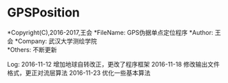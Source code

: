 # GPSPosition
  *Copyright(C),2016-2017,王会
  *FileName:  GPS伪据单点定位程序
  *Author:    王会
  *Company:   武汉大学测绘学院  
  *Others:    不断更新
 
Log:
 2016-11-12 增加地球自转改正，更改了程序框架
 2016-11-18 修改输出文件格式，更正对流层算法
 2016-11-23 优化一些基本算法